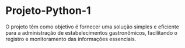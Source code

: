 # Projeto-Python-1
O projeto têm como objetivo é fornecer uma solução simples e eficiente para a administração de estabelecimentos gastronômicos, facilitando o registro e monitoramento das informações essenciais. 

